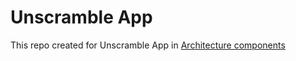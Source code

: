 # Unscramble App

This repo created for Unscramble App in [Architecture components](https://developer.android.com/courses/pathways/android-basics-kotlin-unit-3-pathway-3)
